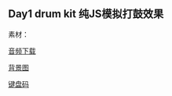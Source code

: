 ## Day1 drum kit 纯JS模拟打鼓效果

素材：

[音频下载](https://freesound.org/)

[背景图](https://images.pexels.com/photos/4245826/pexels-photo-4245826.jpeg?auto=compress&cs=tinysrgb&dpr=2&h=650&w=940)

[键盘码](http://keycode.info/)